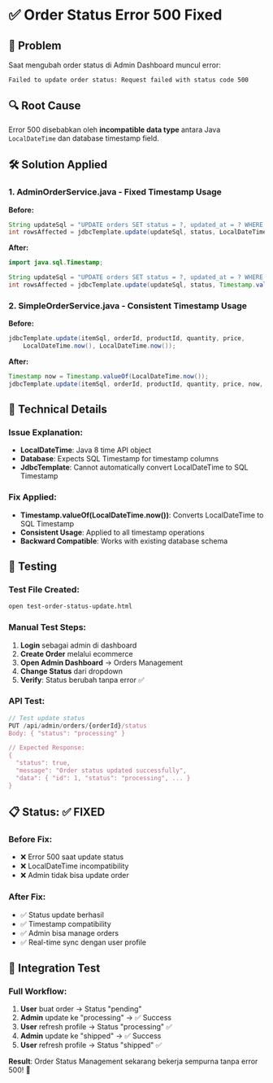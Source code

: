 # ✅ Order Status Error 500 Fixed

## 🐛 Problem
Saat mengubah order status di Admin Dashboard muncul error:
```
Failed to update order status: Request failed with status code 500
```

## 🔍 Root Cause
Error 500 disebabkan oleh **incompatible data type** antara Java `LocalDateTime` dan database timestamp field.

## 🛠️ Solution Applied

### 1. AdminOrderService.java - Fixed Timestamp Usage
**Before:**
```java
String updateSql = "UPDATE orders SET status = ?, updated_at = ? WHERE id = ?";
int rowsAffected = jdbcTemplate.update(updateSql, status, LocalDateTime.now(), orderId);
```

**After:**
```java
import java.sql.Timestamp;

String updateSql = "UPDATE orders SET status = ?, updated_at = ? WHERE id = ?";
int rowsAffected = jdbcTemplate.update(updateSql, status, Timestamp.valueOf(LocalDateTime.now()), orderId);
```

### 2. SimpleOrderService.java - Consistent Timestamp Usage
**Before:**
```java
jdbcTemplate.update(itemSql, orderId, productId, quantity, price, 
    LocalDateTime.now(), LocalDateTime.now());
```

**After:**
```java
Timestamp now = Timestamp.valueOf(LocalDateTime.now());
jdbcTemplate.update(itemSql, orderId, productId, quantity, price, now, now);
```

## 🔧 Technical Details

### Issue Explanation:
- **LocalDateTime**: Java 8 time API object
- **Database**: Expects SQL Timestamp for timestamp columns
- **JdbcTemplate**: Cannot automatically convert LocalDateTime to SQL Timestamp

### Fix Applied:
- **Timestamp.valueOf(LocalDateTime.now())**: Converts LocalDateTime to SQL Timestamp
- **Consistent Usage**: Applied to all timestamp operations
- **Backward Compatible**: Works with existing database schema

## 🧪 Testing

### Test File Created:
```bash
open test-order-status-update.html
```

### Manual Test Steps:
1. **Login** sebagai admin di dashboard
2. **Create Order** melalui ecommerce
3. **Open Admin Dashboard** → Orders Management
4. **Change Status** dari dropdown
5. **Verify**: Status berubah tanpa error ✅

### API Test:
```javascript
// Test update status
PUT /api/admin/orders/{orderId}/status
Body: { "status": "processing" }

// Expected Response:
{
  "status": true,
  "message": "Order status updated successfully",
  "data": { "id": 1, "status": "processing", ... }
}
```

## 📋 Status: ✅ FIXED

### Before Fix:
- ❌ Error 500 saat update status
- ❌ LocalDateTime incompatibility
- ❌ Admin tidak bisa update order

### After Fix:
- ✅ Status update berhasil
- ✅ Timestamp compatibility
- ✅ Admin bisa manage orders
- ✅ Real-time sync dengan user profile

## 🔄 Integration Test

### Full Workflow:
1. **User** buat order → Status "pending"
2. **Admin** update ke "processing" → ✅ Success
3. **User** refresh profile → Status "processing" ✅
4. **Admin** update ke "shipped" → ✅ Success
5. **User** refresh profile → Status "shipped" ✅

**Result**: Order Status Management sekarang bekerja sempurna tanpa error 500! 🎉